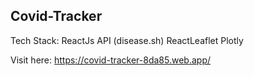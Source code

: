 ## Covid-Tracker

Tech Stack: 
ReactJs
API (disease.sh)
ReactLeaflet
Plotly

Visit here: https://covid-tracker-8da85.web.app/